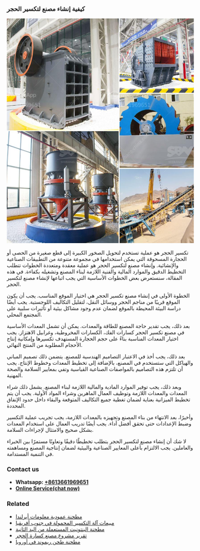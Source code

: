 <h3>كيفية إنشاء مصنع لتكسير الحجر</h3><img src='1701853324.jpg' alt=''><p>تكسير الحجر هو عملية تستخدم لتحويل الصخور الكبيرة إلى قطع صغيرة من الحصى أو الحجارة المسحوقة التي يمكن استخدامها في مجموعة متنوعة من التطبيقات الصناعية والإنشائية. وإنشاء مصنع لتكسير الحجر هو عملية معقدة ومتعددة الخطوات تتطلب التخطيط الدقيق والموارد المالية والفنية اللازمة لبناء المصنع وتشغيله بكفاءة. في هذه المقالة، سنستعرض بعض الخطوات الأساسية التي يجب اتباعها لإنشاء مصنع لتكسير الحجر.</p><p>الخطوة الأولى في إنشاء مصنع تكسير الحجر هي اختيار الموقع المناسب. يجب أن يكون الموقع قريبًا من مناجم الحجر ووسائل النقل، لتقليل التكاليف اللوجستية. يجب أيضًا دراسة البيئة المحيطة بالموقع لضمان عدم وجود مشاكل بيئية أو تأثيرات سلبية على المجتمع المحلي.</p><p>بعد ذلك، يجب تقدير حاجة المصنع للطاقة والمعدات. يمكن أن تشمل المعدات الأساسية في مصنع تكسير الحجر كسارات الفك، الكسارات المخروطية، وغرابيل الاهتزاز. يجب اختيار المعدات المناسبة بناءً على حجم الحجارة المستهدف تكسيرها وإمكانية إنتاج الأحجام المطلوبة من المنتج النهائي.</p><p>بعد ذلك، يجب أخذ في الاعتبار التصاميم الهندسية للمصنع. يتضمن ذلك تصميم المباني والهياكل التي ستستخدم في المصنع، بالإضافة إلى تخطيط المعدات وخطوط الإنتاج. يجب أن تلتزم هذه التصاميم بالمواصفات الصناعية القياسية وتفي بمعايير السلامة والصحة المهنية.</p><p>وبعد ذلك، يجب توفير الموارد المادية والمالية اللازمة لبناء المصنع. يشمل ذلك شراء المعدات والمعدات اللازمة وتوظيف العمال الماهرين وشراء المواد الأولية. يجب أن يتم تخطيط الميزانية بعناية لضمان تغطية جميع التكاليف المتوقعة والبقاء داخل حدود الإنفاق المحددة.</p><p>وأخيرًا، بعد الانتهاء من بناء المصنع وتجهيزه بالمعدات اللازمة، يجب تجريب عملية التكسير وضبط الإعدادات حتى تحقق أفضل أداء. يجب أيضًا تدريب العمال على استخدام المعدات بشكل صحيح والامتثال لإجراءات السلامة.</p><p>لا شك أن إنشاء مصنع لتكسير الحجر يتطلب تخطيطًا دقيقًا وتعاونًا مستمرًا بين الخبراء والعاملين. يجب الالتزام بأعلى المعايير الصناعية والبيئية لضمان إنتاجية المصنع ومساهمته في التنمية المستدامة.</p><h3>Contact us</h3><ul><li><strong>Whatsapp:&nbsp;<a href="https://wa.me/8613661969651">+8613661969651</a></strong></li><li><a href="https://swt.shibang-china.com/?git&amp;zhl&amp;كيفية إنشاء مصنع لتكسير الحجر"><strong>Online Service(chat now)</strong></a></li></ul><h3>Related</h3><ul><li><a href='مطحنة عمودية معلومات أيرلندا.md'>مطحنة عمودية معلومات أيرلندا</a></li><li><a href='مبيعات آلة التكسير المحمولة في جنوب أفريقيا.md'>مبيعات آلة التكسير المحمولة في جنوب أفريقيا</a></li><li><a href='مطحنة البنتونيت المستعملة من اليد الثانية.md'>مطحنة البنتونيت المستعملة من اليد الثانية</a></li><li><a href='تقرير مشروع مصنع كسارة الحجر.md'>تقرير مشروع مصنع كسارة الحجر</a></li><li><a href='مطحنة طحن ريموند في أوروبا.md'>مطحنة طحن ريموند في أوروبا</a></li></ul>